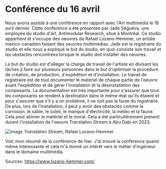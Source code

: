 # Conférence du 16 avril

Nous avons assisté à une conférence en rapport avec l'Art multimédia le 16 avril dernier. Cette conférence a été présentée par Jade Séguéva, une employée du studio d'art, Antimodular Research, situé à Montréal. Ce studio appartient et s'occupe des oeuvres de Rafael Lozano-Hemmer, un artiste mexico-canadien faisant des oeuvres multimédias. Jade est la registraire du studio et elle nous a expliqué le but du studio, en quoi consiste son travail et les obstacles rencontrées lorsque le studio doit installer des oeuvres.

Le but du studio est d'alléger la charge de travail de l'artiste en divisant les tâches à faire sur plusieurs personnes dans le but d'optimiser la procédure de création, de production, d'expédition et d'installation. Le travail de registraire est de tout documenter le matériel de chaque partie de l'oeuvre avant l'expédition et de gérer l'installation et la désinstallation des composants. La documentation est très importante pour s'assurer que tous les composants se rendent à destination dans le même état qu'ils étaient et pour s'assurer que s'il y a un problème, il ne soit pas la faute du registraire. De plus, lors de l'installation, il peut y avoir des obstacles comme la corrosion, le sable, le soleil, le manque d'électricité, la météo et la faune. Cela peut abimer le matériel et le moral. Cela a été particulièrement présent durant l'installation de l'oeuvre Translation Stream à Abu Dabi en 2023.

![image](https://github.com/mathieuwillett/h24-v11_inspirations_willett/assets/143769896/b7fcf94c-7e76-4574-b1cc-e5d7c4bd4bb2) 
*Translation Stream*, Rafael Lozano-Hemmer

Voic mon résumé de la conférence de hier. J'ai trouvé la conférence quand même intéressante et cela m'a donné un intérêt vers le métier d'ingénieur dans le domaine multimédia.


Sources: https://www.lozano-hemmer.com/
